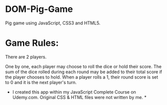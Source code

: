 # DOM-Pig-Game
Pig game using JavaScript, CSS3 and HTML5.


# Game Rules: 
There are 2 players.

One by one, each player may choose to roll the dice or hold their score. 
The sum of the dice rolled during each round may be added to their total score if the player chooses to hold. 
When a player rolls a 1, their round score is set to 0 and it is the next player's turn. 

* I created this app within my JavaScript Complete Course on Udemy.com. Original CSS & HTML files were not written by me. *

